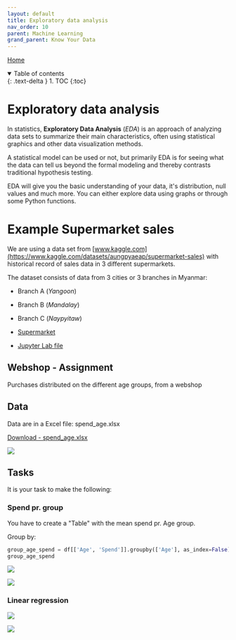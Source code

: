 ```yaml
---
layout: default
title: Exploratory data analysis
nav_order: 10
parent: Machine Learning
grand_parent: Know Your Data
---
```


[Home](../modul-4-2.md)

<details open markdown="block">
  <summary>
    Table of contents
  </summary>
  {: .text-delta }
1. TOC
{:toc}
</details>

# Exploratory data analysis
In statistics, **Exploratory Data Analysis** (*EDA*) is an approach of analyzing data sets to summarize their main characteristics, often using statistical graphics and other data visualization methods.

A statistical model can be used or not, but primarily EDA is for seeing what the data can tell us beyond the formal modeling and thereby contrasts traditional hypothesis testing.

EDA will give you the basic understanding of your data, it's distribution, null values and much more. You can either explore data using graphs or through some Python functions.

# Example Supermarket sales
We are using a data set from [www.kaggle.com](https://www.kaggle.com/datasets/aungpyaeap/supermarket-sales) with historical record of sales data in 3 different supermarkets.

The dataset consists of data from 3 cities or 3 branches in Myanmar:
- Branch A (*Yangoon*)
- Branch B (*Mandalay*)
- Branch C (*Naypyitaw*)

- [Supermarket](./data/eda_supermarket.md)
- [Jupyter Lab file](./data/eda_supermarket.ipynb)

## Webshop - Assignment
Purchases distributed on the different age groups, from a webshop

## Data
Data are in a Excel file: spend_age.xlsx

[Download - spend_age.xlsx](../06-Machine_Learning_1/data/linear/spend_age.xlsx)

![](../06-Machine_Learning_1/data/linear/image/spend_1.jpg)

## Tasks
It is your task to make the following:

### Spend pr. group
You have to create a "Table" with the mean spend pr. Age group.

Group by:

```python
group_age_spend = df[['Age', 'Spend']].groupby(['Age'], as_index=False).mean().sort_values(by='Age')
group_age_spend
```

![](../06-Machine_Learning_1/data/linear/image/spend_2.jpg)

![](../06-Machine_Learning_1/data/linear/image/spend_3.jpg)

### Linear regression
![](../06-Machine_Learning_1/data/linear/image/spend_4.jpg)

![](../06-Machine_Learning_1/data/linear/image/spend_5.jpg)